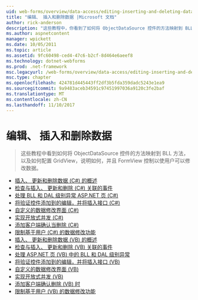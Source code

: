 ```yaml
---
uid: web-forms/overview/data-access/editing-inserting-and-deleting-data/index
title: "编辑、 插入和删除数据 |Microsoft 文档"
author: rick-anderson
description: "这些教程中，你看到了如何将 ObjectDataSource 控件的方法映射到 BLL 方法，以及如何配置的 GridView，说明如何和 FormView co..."
ms.author: aspnetcontent
manager: wpickett
ms.date: 10/05/2011
ms.topic: article
ms.assetid: 9fc60498-ced4-47c6-b2cf-8d464e6aeef8
ms.technology: dotnet-webforms
ms.prod: .net-framework
msc.legacyurl: /web-forms/overview/data-access/editing-inserting-and-deleting-data
msc.type: chapter
ms.openlocfilehash: 424781d445443ff2df3b5fda359dadc5243e1ea9
ms.sourcegitcommit: 9a9483aceb34591c97451997036a9120c3fe2baf
ms.translationtype: MT
ms.contentlocale: zh-CN
ms.lasthandoff: 11/10/2017
---
```

<a name="editing-inserting-and-deleting-data"></a>编辑、 插入和删除数据
====================
> 这些教程中看到如何将 ObjectDataSource 控件的方法映射到 BLL 方法，以及如何配置 GridView，说明如何，并且 FormView 控制以使用户可以修改数据。


- [插入、 更新和删除数据 (C#) 的概述](an-overview-of-inserting-updating-and-deleting-data-cs.md)
- [检查与插入、 更新和删除 (C#) 关联的事件](examining-the-events-associated-with-inserting-updating-and-deleting-cs.md)
- [处理 BLL 和 DAL 级别异常 ASP.NET 页 (C#)](handling-bll-and-dal-level-exceptions-in-an-asp-net-page-cs.md)
- [将验证控件添加到的编辑，并将插入接口 (C#)](adding-validation-controls-to-the-editing-and-inserting-interfaces-cs.md)
- [自定义的数据修改界面 (C#)](customizing-the-data-modification-interface-cs.md)
- [实现开放式并发 (C#)](implementing-optimistic-concurrency-cs.md)
- [添加客户端确认当删除 (C#)](adding-client-side-confirmation-when-deleting-cs.md)
- [限制基于用户 (C#) 的数据修改功能](limiting-data-modification-functionality-based-on-the-user-cs.md)
- [插入、 更新和删除数据 (VB) 的概述](an-overview-of-inserting-updating-and-deleting-data-vb.md)
- [检查与插入、 更新和删除 (VB) 关联的事件](examining-the-events-associated-with-inserting-updating-and-deleting-vb.md)
- [处理 ASP.NET 页 (VB) 中的 BLL 和 DAL 级别异常](handling-bll-and-dal-level-exceptions-in-an-asp-net-page-vb.md)
- [将验证控件添加到的编辑，并将插入接口 (VB)](adding-validation-controls-to-the-editing-and-inserting-interfaces-vb.md)
- [自定义的数据修改界面 (VB)](customizing-the-data-modification-interface-vb.md)
- [实现开放式并发 (VB)](implementing-optimistic-concurrency-vb.md)
- [添加客户端确认删除 (VB) 时](adding-client-side-confirmation-when-deleting-vb.md)
- [限制基于用户 (VB) 的数据修改功能](limiting-data-modification-functionality-based-on-the-user-vb.md)
